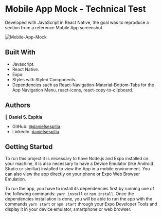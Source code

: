 # Mobile App Mock - Technical Test

Developed with JavaScript in React Native, the goal was to reproduce a section from a reference Mobile App screenshot.

![Mobile-App-Mock](https://user-images.githubusercontent.com/63252057/111131145-f1267880-8545-11eb-8d63-01397e28e4c9.PNG)

## Built With
- Javascript.
- React Native.
- Expo
- Styles with Styled Components.
- Dependencies such as React-Navigation-Material-Bottom-Tabs for the App Navigation Menu, react-icons, react-copy-to-clipboard.

## Authors

👤 **Daniel S. Espitia**

-   GitHub: [@danielsespitia](https://github.com/danielsespitia)
-   LinkedIn: [danielsespitia](https://linkedin.com/in/danielsespitia)

## Getting Started 
To run this project it is necessary to have Node.js and Expo installed on your machine, it is also necessary to have a Device Emulator (like Android Studio or simillar) installed to view the App in a mobile environment. You can also view the app directly on your phone or Expo Web Browser Emulation. 

To run the app, you have to install its dependencies first by running one of the following commands: `yarn install` or `npm install`. Once the dependencies installation is done, you will be able to run the app with the commands `yarn start` or `npm start` through your Expo Developer Tools and display it in your device emulator, smartphone or web browser.
